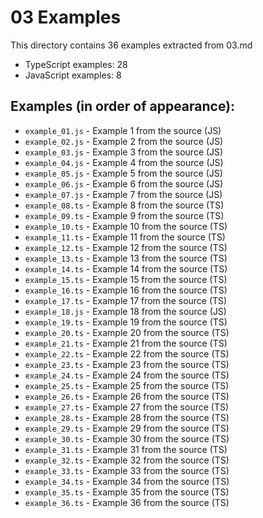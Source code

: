# 03 Examples

This directory contains 36 examples extracted from 03.md
- TypeScript examples: 28
- JavaScript examples: 8

## Examples (in order of appearance):
- `example_01.js` - Example 1 from the source (JS)
- `example_02.js` - Example 2 from the source (JS)
- `example_03.js` - Example 3 from the source (JS)
- `example_04.js` - Example 4 from the source (JS)
- `example_05.js` - Example 5 from the source (JS)
- `example_06.js` - Example 6 from the source (JS)
- `example_07.js` - Example 7 from the source (JS)
- `example_08.ts` - Example 8 from the source (TS)
- `example_09.ts` - Example 9 from the source (TS)
- `example_10.ts` - Example 10 from the source (TS)
- `example_11.ts` - Example 11 from the source (TS)
- `example_12.ts` - Example 12 from the source (TS)
- `example_13.ts` - Example 13 from the source (TS)
- `example_14.ts` - Example 14 from the source (TS)
- `example_15.ts` - Example 15 from the source (TS)
- `example_16.ts` - Example 16 from the source (TS)
- `example_17.ts` - Example 17 from the source (TS)
- `example_18.js` - Example 18 from the source (JS)
- `example_19.ts` - Example 19 from the source (TS)
- `example_20.ts` - Example 20 from the source (TS)
- `example_21.ts` - Example 21 from the source (TS)
- `example_22.ts` - Example 22 from the source (TS)
- `example_23.ts` - Example 23 from the source (TS)
- `example_24.ts` - Example 24 from the source (TS)
- `example_25.ts` - Example 25 from the source (TS)
- `example_26.ts` - Example 26 from the source (TS)
- `example_27.ts` - Example 27 from the source (TS)
- `example_28.ts` - Example 28 from the source (TS)
- `example_29.ts` - Example 29 from the source (TS)
- `example_30.ts` - Example 30 from the source (TS)
- `example_31.ts` - Example 31 from the source (TS)
- `example_32.ts` - Example 32 from the source (TS)
- `example_33.ts` - Example 33 from the source (TS)
- `example_34.ts` - Example 34 from the source (TS)
- `example_35.ts` - Example 35 from the source (TS)
- `example_36.ts` - Example 36 from the source (TS)
